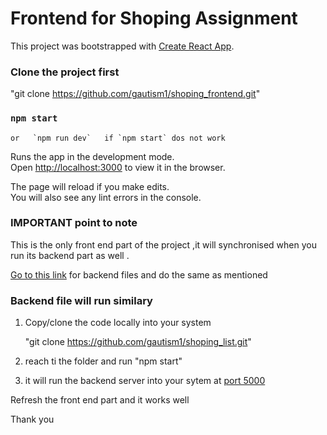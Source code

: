 # Frontend for Shoping Assignment

This project was bootstrapped with [Create React App](https://github.com/facebook/create-react-app).

### Clone the project first

"git clone https://github.com/gautism1/shoping_frontend.git"


### `npm start`   
    or   `npm run dev`   if `npm start` dos not work
Runs the app in the development mode.\
Open [http://localhost:3000](http://localhost:3000) to view it in the browser.

The page will reload if you make edits.\
You will also see any lint errors in the console.

### IMPORTANT point to note 
This is the only front end part of the project ,it will synchronised when you run its backend part as well .

[Go to this link](https://github.com/gautism1/shoping_list) for backend files and do the same as mentioned 

### Backend file will run similary 
1. Copy/clone the code locally into your system  

      "git clone https://github.com/gautism1/shoping_list.git"
2. reach ti the folder and run  "npm start"
3. it will run the backend server into your sytem at [port 5000](http://localhost/5000)

Refresh the front end part and it works well

Thank you 